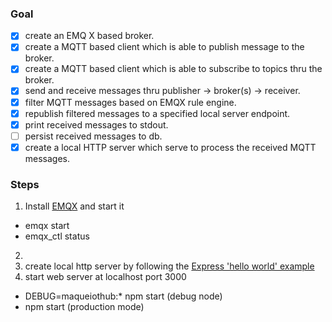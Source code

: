 ### Goal
- [x] create an EMQ X based broker.
- [x] create a MQTT based client which is able to publish message to the broker.
- [x] create a MQTT based client which is able to subscribe to topics thru the broker.
- [x] send and receive messages thru publisher -> broker(s) -> receiver.
- [x] filter MQTT messages based on EMQX rule engine.
- [x] republish filtered messages to a specified local server endpoint.
- [x] print received messages to stdout.
- [ ] persist received messages to db.
- [x] create a local HTTP server which serve to process the received MQTT messages.

### Steps
1. Install [EMQX](https://docs.emqx.io/docs/broker/v3/cn/install.html#macos) and start it
* emqx start
* emqx_ctl status
2. 
2. create local http server by following the [Express 'hello world' example](https://expressjs.com/en/starter/hello-world.html)
2. start web server at localhost port 3000
- DEBUG=maqueiothub:* npm start (debug node)
- npm start (production mode)
